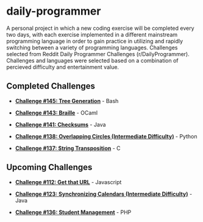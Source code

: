 daily-programmer
================

A personal project in which a new coding exercise will be completed every two days, with each exercise implemented in a different mainstream programming language in order to gain practice in utilizing and rapidly switching between a variety of programming languages. Challenges selected from Reddit Daily Programmer Challenges (r/DailyProgrammer). Challenges and languages were selected based on a combination of percieved difficulty and entertainment value.


## Completed Challenges

* [**Challenge #145: Tree Generation**](http://www.reddit.com/r/dailyprogrammer/comments/1t0r09/121613_challenge_145_easy_tree_generation/) - Bash

* [**Challenge #143: Braille**](http://www.reddit.com/r/dailyprogrammer/comments/1s061q/120313_challenge_143_easy_braille/) - OCaml

* [**Challenge #141: Checksums**](http://www.reddit.com/r/dailyprogrammer/comments/1qwkdz/111113_challenge_141_easy_checksums/) - Java

* [**Challenge #138: Overlapping Circles (Intermediate Difficulty)**](http://www.reddit.com/r/dailyprogrammer/comments/1s6484/120513_challenge_138_intermediate_overlapping/) - Python

* [**Challenge #137: String Transposition**](http://www.reddit.com/r/dailyprogrammer/comments/1m1jam/081313_challenge_137_easy_string_transposition/) - C


## Upcoming Challenges

* [**Challenge #112: Get that URL**](http://www.reddit.com/r/dailyprogrammer/comments/137f7t/11142012_challenge_112_easyget_that_url/) - Javascript

* [**Challenge #123: Synchronizing Calendars (Intermediate Difficulty)**](http://www.reddit.com/r/dailyprogrammer/comments/1dx3wj/050813_challenge_123_intermediate_synchronizing/) - Java

* [**Challenge #136: Student Management**](http://www.reddit.com/r/dailyprogrammer/comments/1kphtf/081313_challenge_136_easy_student_management/) - PHP